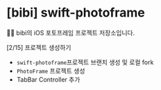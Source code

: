 # [bibi] swift-photoframe
💁‍♀️ bibi의 iOS 포토프레임 프로젝트 저장소입니다.

[2/15] 프로젝트 생성하기
- `swift-photoframe`프로젝트 브랜치 생성 및 로컬 fork
- `PhotoFrame` 프로젝트 생성
- TabBar Controller 추가
